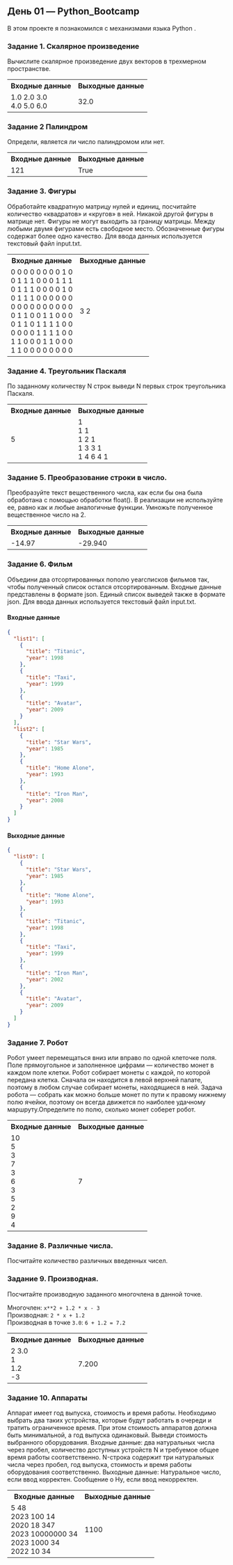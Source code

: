 ## День 01 — Python_Bootcamp

В этом проекте я познакомился с механизмами языка Python .

### Задание 1. Скалярное произведение

Вычислите скалярное произведение двух векторов в трехмерном пространстве.

<table>
        <tr>
            <th>Входные данные</th>
            <th>Выходные данные</th>
        </tr>
        <tr>
            <td>1.0 2.0 3.0<br>4.0 5.0 6.0</td>
            <td>32.0</td>
        </tr>
    </table>

### Задание 2 Палиндром

Определи, является ли число палиндромом или нет.

<table>
        <tr>
            <th>Входные данные</th>
            <th>Выходные данные</th>
        </tr>
        <tr>
            <td>121</td>
            <td>True</td>
        </tr>
    </table>

### Задание 3. Фигуры

Обработайте квадратную матрицу нулей и единиц, посчитайте количество «квадратов» и «кругов» в ней. Никакой другой фигуры в матрице нет. Фигуры не могут выходить за границу матрицы. Между любыми двумя фигурами есть свободное место. Обозначенные фигуры содержат более одно качество. Для ввода данных используется текстовый файл input.txt.

   <table>
       <tr>
           <th>Входные данные</th>
           <th>Выходные данные</th>
       </tr>
       <tr>
           <td>
               0 0 0 0 0 0 0 0 1 0<br>
               0 1 1 1 0 0 0 1 1 1<br>
               0 1 1 1 0 0 0 0 1 0<br>
               0 1 1 1 0 0 0 0 0 0<br>
               0 0 0 0 0 0 0 0 0 0<br>
               0 1 1 0 0 1 1 0 0 0<br>
               0 1 1 0 1 1 1 1 0 0<br>
               0 0 0 0 1 1 1 1 0 0<br>
               1 1 0 0 0 1 1 0 0 0<br>
               1 1 0 0 0 0 0 0 0 0
           </td>
           <td>3 2</td>
       </tr>
   </table>
   
### Задание 4. Треугольник Паскаля

По заданному количеству N строк выведи N первых строк треугольника Паскаля.

<table>
    <tr>
        <th>Входные данные</th>
        <th>Выходные данные</th>
    </tr>
    <tr>
        <td>5</td>
        <td>
            1<br>
            1 1<br>
            1 2 1<br>
            1 3 3 1<br>
            1 4 6 4 1</td>
    </tr>
</table>

### Задание 5. Преобразование строки в число.

Преобразуйте текст вещественного числа, как если бы она была обработана с помощью обработки float(). В реализации не используйте ее, равно как и любые аналогичные функции. Умножьте полученное вещественное число на 2.

<table>
    <tr>
        <th>Входные данные</th>
        <th>Выходные данные</th>
    </tr>
    <tr>
        <td>-14.97</td>
        <td>-29.940</td>
    </tr>
</table>

### Задание 6. Фильм

Объедини два отсортированных пополю yearсписков фильмов так, чтобы полученный список остался отсортированным. Входные данные представлены в формате json. Единый список выведей также в формате json. Для ввода данных используется текстовый файл input.txt. 

#### Входные данные

```json
{
  "list1": [
    {
      "title": "Titanic",
      "year": 1998
    },
    {
      "title": "Taxi",
      "year": 1999
    },
    {
      "title": "Avatar",
      "year": 2009
    }
  ],
  "list2": [
    {
      "title": "Star Wars",
      "year": 1985
    },
    {
      "title": "Home Alone",
      "year": 1993
    },
    {
      "title": "Iron Man",
      "year": 2008
    }
  ]
}
```

#### Выходные данные 

```json
{
  "list0": [
    {
      "title": "Star Wars",
      "year": 1985
    },
    {
      "title": "Home Alone",
      "year": 1993
    },
    {
      "title": "Titanic",
      "year": 1998
    },
    {
      "title": "Taxi",
      "year": 1999
    },
    {
      "title": "Iron Man",
      "year": 2002
    },
    {
      "title": "Avatar",
      "year": 2009
    }
  ]
}
```

### Задание 7. Робот 
Робот умеет перемещаться вниз или вправо по одной клеточке поля. Поле прямоугольное и заполненное цифрами — количество монет в каждом поле клетки. Робот собирает монеты с каждой, по которой передана клетка. Сначала он находится в левой верхней палате, поэтому в любом случае собирает монеты, находящиеся в ней. Задача робота — собрать как можно больше монет по пути к правому нижнему полю ячейки, поэтому он всегда движется по наиболее удачному маршруту.Определите по полю, сколько монет соберет робот. 

<table>
    <tr>
        <th>Входные данные</th>
        <th>Выходные данные</th>
    </tr>
    <tr>
        <td>10<br>5<br>3<br>7<br>3<br>6<br>3<br>5<br>2<br>9<br>4</td>
        <td>7</td>
    </tr>
</table>

### Задание 8. Различные числа.
Посчитайте количество различных введенных чисел. 

### Задание 9. Производная.
Посчитайте производную заданного многочлена в данной точке.

Многочлен: `x**2 + 1.2 * x - 3` \
    Производная: `2 * x + 1.2` \
    Производная в точке `3.0`: `6 + 1.2 = 7.2`

<table>
    <tr>
        <th>Входные данные</th>
        <th>Выходные данные</th>
    </tr>
    <tr>
        <td>
            2 3.0<br>
            1<br>
            1.2<br>
            -3</td>
        <td>7.200</td>
    </tr>
</table>

### Задание 10. Аппараты
Аппарат имеет год выпуска, стоимость и время работы. Необходимо выбрать два таких устройства, которые будут работать в очереди и тратить ограниченное время. При этом стоимость аппаратов должна быть минимальной, а год выпуска одинаковый. Выведи стоимость выбранного оборудования.
Входные данные: два натуральных числа через пробел, количество доступных устройств N и требуемое общее время работы соответственно. N-строка содержит три натуральных числа через пробел, год выпуска, стоимость и время работы оборудования соответственно.
Выходные данные: Натуральное число, если ввод корректен. Сообщение о Ну, если ввод некорректен.
<table>
    <tr>
        <th>Входные данные</th>
        <th>Выходные данные</th>
    </tr>
    <tr>
        <td>
            5 48<br>
            2023 100 14<br>
            2020 18 347<br>
            2023 10000000 34<br>
            2023 1000 34<br>
            2022 10 34</td>
        <td>1100</td>
    </tr>
</table>